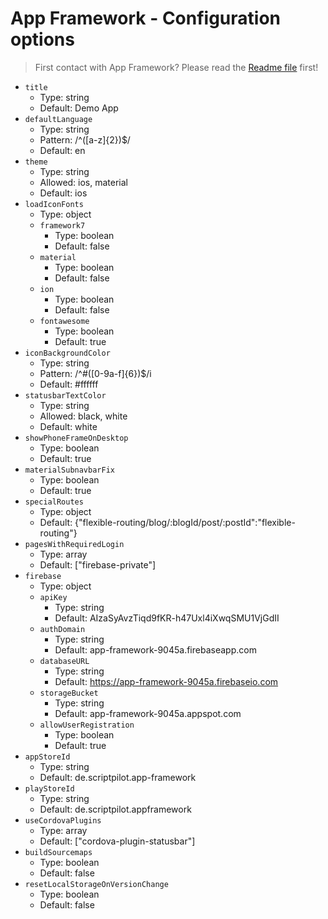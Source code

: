# App Framework - Configuration options

> First contact with App Framework? Please read the [Readme file](../README.md) first!

<!-- update-on-build -->
- `title`
  - Type: string
  - Default: Demo App
- `defaultLanguage`
  - Type: string
  - Pattern: /^([a-z]{2})$/
  - Default: en
- `theme`
  - Type: string
  - Allowed: ios, material
  - Default: ios
- `loadIconFonts`
  - Type: object
  - `framework7`
    - Type: boolean
    - Default: false
  - `material`
    - Type: boolean
    - Default: false
  - `ion`
    - Type: boolean
    - Default: false
  - `fontawesome`
    - Type: boolean
    - Default: true
- `iconBackgroundColor`
  - Type: string
  - Pattern: /^#([0-9a-f]{6})$/i
  - Default: #ffffff
- `statusbarTextColor`
  - Type: string
  - Allowed: black, white
  - Default: white
- `showPhoneFrameOnDesktop`
  - Type: boolean
  - Default: true
- `materialSubnavbarFix`
  - Type: boolean
  - Default: true
- `specialRoutes`
  - Type: object
  - Default: {"flexible-routing/blog/:blogId/post/:postId":"flexible-routing"}
- `pagesWithRequiredLogin`
  - Type: array
  - Default: ["firebase-private"]
- `firebase`
  - Type: object
  - `apiKey`
    - Type: string
    - Default: AIzaSyAvzTiqd9fKR-h47Uxl4iXwqSMU1VjGdII
  - `authDomain`
    - Type: string
    - Default: app-framework-9045a.firebaseapp.com
  - `databaseURL`
    - Type: string
    - Default: https://app-framework-9045a.firebaseio.com
  - `storageBucket`
    - Type: string
    - Default: app-framework-9045a.appspot.com
  - `allowUserRegistration`
    - Type: boolean
    - Default: true
- `appStoreId`
  - Type: string
  - Default: de.scriptpilot.app-framework
- `playStoreId`
  - Type: string
  - Default: de.scriptpilot.appframework
- `useCordovaPlugins`
  - Type: array
  - Default: ["cordova-plugin-statusbar"]
- `buildSourcemaps`
  - Type: boolean
  - Default: false
- `resetLocalStorageOnVersionChange`
  - Type: boolean
  - Default: false
<!-- /update-on-build -->
